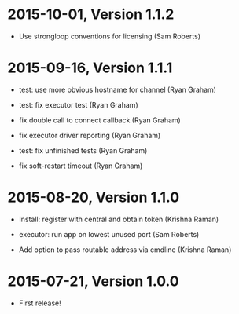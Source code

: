 2015-10-01, Version 1.1.2
=========================

 * Use strongloop conventions for licensing (Sam Roberts)


2015-09-16, Version 1.1.1
=========================

 * test: use more obvious hostname for channel (Ryan Graham)

 * test: fix executor test (Ryan Graham)

 * fix double call to connect callback (Ryan Graham)

 * fix executor driver reporting (Ryan Graham)

 * test: fix unfinished tests (Ryan Graham)

 * fix soft-restart timeout (Ryan Graham)


2015-08-20, Version 1.1.0
=========================

 * Install: register with central and obtain token (Krishna Raman)

 * executor: run app on lowest unused port (Sam Roberts)

 * Add option to pass routable address via cmdline (Krishna Raman)


2015-07-21, Version 1.0.0
=========================

 * First release!
